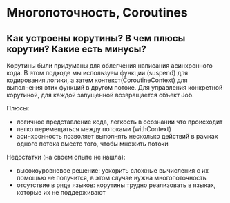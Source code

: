 # Многопоточность, Coroutines
## Как устроены корутины? В чем плюсы корутин? Какие есть минусы?
Корутины были придуманы для облегчения написания асинхронного кода. В этом подходе мы используем функции (suspend) для кодирования логики, а затем контекст(CoroutineContext)
для выполнения этих функций в другом потоке. Для управления конкретной корутиной, для каждой запущенной возвращается объект Job.

Плюсы:
+ логичное представление кода, легкость в осознании что происходит
+ легко перемещаться между потоками (withContext)
+ асинхронность позволяет выполнять несколько действий в рамках одного потока вместо того, чтобы множить потоки

Недостатки (на своем опыте не нашла):
+ высокоуровневое решение: ускорить сложные вычисления с их помощью не получится, в этом случае нужна многопоточность
+ отсутствие в ряде языков: корутины трудно реализовать в языках, которые их не поддерживают
